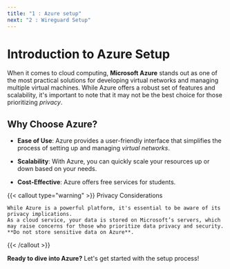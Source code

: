 ```yaml
---
title: "1 : Azure setup"
next: "2 : Wireguard Setup"
---
```


# Introduction to Azure Setup

When it comes to cloud computing, **Microsoft Azure** stands out as one of the most practical solutions for developing virtual networks and managing multiple virtual machines. While Azure offers a robust set of features and scalability, it's important to note that it may not be the best choice for those prioritizing *privacy*.

## Why Choose Azure?

- **Ease of Use**: Azure provides a user-friendly interface that simplifies the process of setting up and managing *virtual networks*. 

- **Scalability**: With Azure, you can quickly scale your resources up or down based on your needs. 

- **Cost-Effective**: Azure offers free services for students.

{{< callout type="warning" >}}
    Privacy Considerations

    While Azure is a powerful platform, it's essential to be aware of its privacy implications. 
    As a cloud service, your data is stored on Microsoft’s servers, which may raise concerns for those who prioritize data privacy and security. 
    **Do not store sensitive data on Azure**.
{{< /callout >}}

**Ready to dive into Azure?** Let's get started with the setup process!

